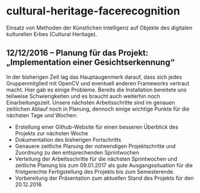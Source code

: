 # cultural-heritage-facerecognition
Einsatz von Methoden der Künstlichen Intelligenz auf Objekte des digitalen kulturellen Erbes (Cultural Heritage).

## 12/12/2016 – Planung für das Projekt: „Implementation einer Gesichtserkennung“
In der bisherigen Zeit lag das Hauptaugenmerk darauf, dass sich jedes Gruppenmitglied mit OpenCV und eventuell anderen Frameworks vertraut macht. Hier gab es einige Probleme. Bereits die Installation bereitete uns teilweise Schwierigkeiten und es braucht auch weiterhin noch Einarbeitungszeit.
Unsere nächsten Arbeitsschritte sind im genauen zeitlichen Ablauf noch in Planung, dennoch einige wichtige Punkte für die nächsten Tage und Wochen:
- Erstellung einer Github-Website für einen besseren Überblick des Projekts zur nächsten Woche
- Dokumentation des bisherigen Fortschritts
- Genauere zeitliche Planung der notwendigen Projektschritte und Zuordnung zu den entsprechenden Sprintwochen
- Verteilung der Arbeitsschritte für die nächsten Sprintwochen und zeitliche Planung bis zum 09.01.2017 als gute Ausgangssituation für die fristgerechte Fertigstellung des Projekts bis zum Semesterende.
- Vorbereitung der Präsentation zum aktuellen Stand des Projekts für den 20.12.2016
